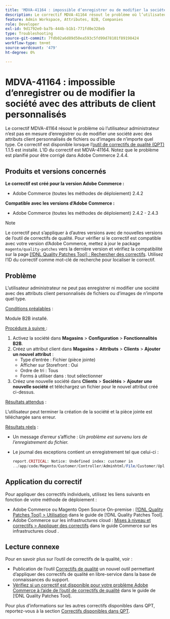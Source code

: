 ```yaml
---
title: 'MDVA-41164 : impossible d’enregistrer ou de modifier la société avec des attributs de client personnalisés'
description: Le correctif MDVA-41164 résout le problème où l’utilisateur administrateur n’est pas en mesure d’enregistrer ou de modifier une société avec des attributs client personnalisés de fichiers ou d’images de n’importe quel type. Ce correctif est disponible lorsque l’outil [Outil de correctifs de la qualité (QPT)](https://experienceleague.adobe.com/fr/docs/commerce-operations/tools/quality-patches-tool/quality-patches-tool-to-self-serve-quality-patches) 1.1.5 est installé. L’ID du correctif est MDVA-41164. Notez que le problème est planifié pour être corrigé dans Adobe Commerce 2.4.4.
feature: Admin Workspace, Attributes, B2B, Companies
role: Developer
exl-id: 9d1792e0-ba7b-444b-b1b1-771fd0e328eb
type: Troubleshooting
source-git-commit: 7fdb02a6d89d50ea593c5fd99d78101f89198424
workflow-type: tm+mt
source-wordcount: '479'
ht-degree: 0%

---
```


# MDVA-41164 : impossible d’enregistrer ou de modifier la société avec des attributs de client personnalisés

Le correctif MDVA-41164 résout le problème où l’utilisateur administrateur n’est pas en mesure d’enregistrer ou de modifier une société avec des attributs client personnalisés de fichiers ou d’images de n’importe quel type. Ce correctif est disponible lorsque l’[outil de correctifs de qualité (QPT)](https://experienceleague.adobe.com/fr/docs/commerce-operations/tools/quality-patches-tool/quality-patches-tool-to-self-serve-quality-patches) 1.1.5 est installé. L’ID du correctif est MDVA-41164. Notez que le problème est planifié pour être corrigé dans Adobe Commerce 2.4.4.

## Produits et versions concernés

**Le correctif est créé pour la version Adobe Commerce :**

* Adobe Commerce (toutes les méthodes de déploiement) 2.4.2

**Compatible avec les versions d’Adobe Commerce :**

* Adobe Commerce (toutes les méthodes de déploiement) 2.4.2 - 2.4.3

>[!NOTE]
>
>Le correctif peut s’appliquer à d’autres versions avec de nouvelles versions de l’outil de correctifs de qualité. Pour vérifier si le correctif est compatible avec votre version d’Adobe Commerce, mettez à jour le package `magento/quality-patches` vers la dernière version et vérifiez la compatibilité sur la page [[!DNL Quality Patches Tool] : Rechercher des correctifs](https://experienceleague.adobe.com/fr/docs/commerce-operations/tools/quality-patches-tool/quality-patches-tool-to-self-serve-quality-patches). Utilisez l’ID du correctif comme mot-clé de recherche pour localiser le correctif.

## Problème

L’utilisateur administrateur ne peut pas enregistrer ni modifier une société avec des attributs client personnalisés de fichiers ou d’images de n’importe quel type.

<u>Conditions préalables</u> :

Module B2B installé.

<u>Procédure à suivre </u> :

1. Activez la société dans **Magasins** > **Configuration** > **Fonctionnalités B2B**.
1. Créez un attribut client dans **Magasins** > **Attributs** > **Clients** > **Ajouter un nouvel attribut** :
   * Type d’entrée : Fichier (pièce jointe)
   * Afficher sur Storefront : Oui
   * Ordre de tri : Tous
   * Forms à utiliser dans : tout sélectionner
1. Créez une nouvelle société dans **Clients** > **Sociétés** > **Ajouter une nouvelle société** et téléchargez un fichier pour le nouvel attribut créé ci-dessus.

<u>Résultats attendus</u> :

L’utilisateur peut terminer la création de la société et la pièce jointe est téléchargée sans erreur.

<u>Résultats réels</u> :

* Un message d’erreur s’affiche : *Un problème est survenu lors de l’enregistrement du fichier.*
* Le journal des exceptions contient un enregistrement tel que celui-ci :

  ```php
  report.CRITICAL: Notice: Undefined index: customer in
  ../app/code/Magento/Customer/Controller/Adminhtml/File/Customer/Upload.php on line 69
  ```

## Application du correctif

Pour appliquer des correctifs individuels, utilisez les liens suivants en fonction de votre méthode de déploiement :

* Adobe Commerce ou Magento Open Source On-premise : [[!DNL Quality Patches Tool] > Utilisation](/help/tools/quality-patches-tool/usage.md) dans le guide de [!DNL Quality Patches Tool].
* Adobe Commerce sur les infrastructures cloud : [Mises à niveau et correctifs > Appliquer des correctifs](https://experienceleague.adobe.com/docs/commerce-cloud-service/user-guide/develop/upgrade/apply-patches.html?lang=fr) dans le guide Commerce sur les infrastructures cloud .

## Lecture connexe

Pour en savoir plus sur l’outil de correctifs de la qualité, voir :

* Publication de l’outil [Correctifs de qualité](https://experienceleague.adobe.com/fr/docs/commerce-operations/tools/quality-patches-tool/quality-patches-tool-to-self-serve-quality-patches) un nouvel outil permettant d’appliquer des correctifs de qualité en libre-service dans la base de connaissances du support.
* [Vérifiez si un correctif est disponible pour votre problème Adobe Commerce à l’aide de l’outil de correctifs de qualité](/help/tools/quality-patches-tool/patches-available-in-qpt/check-patch-for-magento-issue-with-magento-quality-patches.md) dans le guide de [!DNL Quality Patches Tool].

Pour plus d’informations sur les autres correctifs disponibles dans QPT, reportez-vous à la section [Correctifs disponibles dans QPT](https://support.magento.com/hc/en-us/sections/360010506631-Patches-available-in-MQP-tool-).
